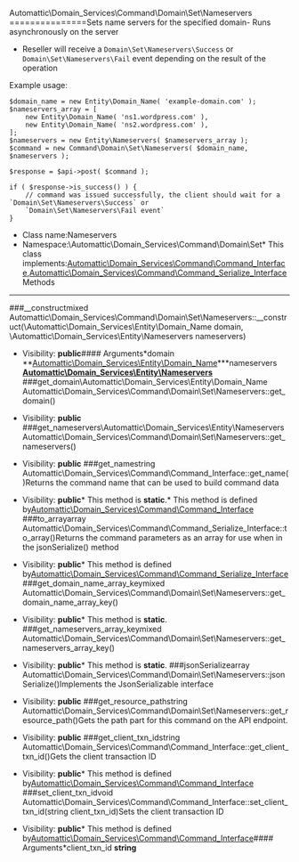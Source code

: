 Automattic\Domain_Services\Command\Domain\Set\Nameservers
===============Sets name servers for the specified domain- Runs asynchronously on the server
- Reseller will receive a `Domain\Set\Nameservers\Success` or `Domain\Set\Nameservers\Fail` event depending on the
  result of the operation

Example usage:

```
$domain_name = new Entity\Domain_Name( 'example-domain.com' );
$nameservers_array = [
    new Entity\Domain_Name( 'ns1.wordpress.com' ),
    new Entity\Domain_Name( 'ns2.wordpress.com' ),
];
$nameservers = new Entity\Nameservers( $nameservers_array );
$command = new Command\Domain\Set\Nameservers( $domain_name, $nameservers );

$response = $api->post( $command );

if ( $response->is_success() ) {
    // command was issued successfully, the client should wait for a `Domain\Set\Nameservers\Success` or
    `Domain\Set\Nameservers\Fail event`
}
```
* Class name:Nameservers
* Namespace:\Automattic\Domain_Services\Command\Domain\Set* This class implements:[Automattic\Domain_Services\Command\Command_Interface](Automattic-Domain_Services-Command-Command_Interface.md),[Automattic\Domain_Services\Command\Command_Serialize_Interface](Automattic-Domain_Services-Command-Command_Serialize_Interface.md)Methods
-------
###__constructmixed Automattic\Domain_Services\Command\Domain\Set\Nameservers::__construct(\Automattic\Domain_Services\Entity\Domain_Name domain, \Automattic\Domain_Services\Entity\Nameservers nameservers)



* Visibility: **public**#### Arguments*domain **[Automattic\Domain_Services\Entity\Domain_Name](Automattic-Domain_Services-Entity-Domain_Name.md)***nameservers **[Automattic\Domain_Services\Entity\Nameservers](Automattic-Domain_Services-Entity-Nameservers.md)**
###get_domain\Automattic\Domain_Services\Entity\Domain_Name Automattic\Domain_Services\Command\Domain\Set\Nameservers::get_domain()



* Visibility: **public**
###get_nameservers\Automattic\Domain_Services\Entity\Nameservers Automattic\Domain_Services\Command\Domain\Set\Nameservers::get_nameservers()



* Visibility: **public**
###get_namestring Automattic\Domain_Services\Command\Command_Interface::get_name()Returns the command name that can be used to build command data



* Visibility: **public*** This method is **static**.* This method is defined by[Automattic\Domain_Services\Command\Command_Interface](Automattic-Domain_Services-Command-Command_Interface.md)
###to_arrayarray Automattic\Domain_Services\Command\Command_Serialize_Interface::to_array()Returns the command parameters as an array for use when in the jsonSerialize() method



* Visibility: **public*** This method is defined by[Automattic\Domain_Services\Command\Command_Serialize_Interface](Automattic-Domain_Services-Command-Command_Serialize_Interface.md)
###get_domain_name_array_keymixed Automattic\Domain_Services\Command\Domain\Set\Nameservers::get_domain_name_array_key()



* Visibility: **public*** This method is **static**.
###get_nameservers_array_keymixed Automattic\Domain_Services\Command\Domain\Set\Nameservers::get_nameservers_array_key()



* Visibility: **public*** This method is **static**.
###jsonSerializearray Automattic\Domain_Services\Command\Domain\Set\Nameservers::jsonSerialize()Implements the JsonSerializable interface



* Visibility: **public**
###get_resource_pathstring Automattic\Domain_Services\Command\Domain\Set\Nameservers::get_resource_path()Gets the path part for this command on the API endpoint.



* Visibility: **public**
###get_client_txn_idstring Automattic\Domain_Services\Command\Command_Interface::get_client_txn_id()Gets the client transaction ID



* Visibility: **public*** This method is defined by[Automattic\Domain_Services\Command\Command_Interface](Automattic-Domain_Services-Command-Command_Interface.md)
###set_client_txn_idvoid Automattic\Domain_Services\Command\Command_Interface::set_client_txn_id(string client_txn_id)Sets the client transaction ID



* Visibility: **public*** This method is defined by[Automattic\Domain_Services\Command\Command_Interface](Automattic-Domain_Services-Command-Command_Interface.md)#### Arguments*client_txn_id **string**
